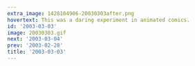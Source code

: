 ```yaml
---
extra_image: 1428104906-20030303after.png
hovertext: This was a daring experiment in animated comics.
id: '2003-03-03'
image: 20030303.gif
next: '2003-03-04'
prev: '2003-02-28'
title: '2003-03-03'
---
```

